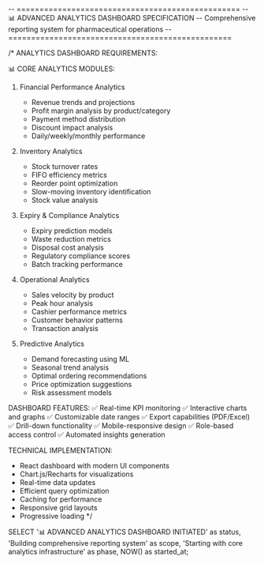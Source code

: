 -- =================================================
-- 📊 ADVANCED ANALYTICS DASHBOARD SPECIFICATION
-- Comprehensive reporting system for pharmaceutical operations
-- =================================================

/\*
ANALYTICS DASHBOARD REQUIREMENTS:

📊 CORE ANALYTICS MODULES:

1. Financial Performance Analytics

   - Revenue trends and projections
   - Profit margin analysis by product/category
   - Payment method distribution
   - Discount impact analysis
   - Daily/weekly/monthly performance

2. Inventory Analytics

   - Stock turnover rates
   - FIFO efficiency metrics
   - Reorder point optimization
   - Slow-moving inventory identification
   - Stock value analysis

3. Expiry & Compliance Analytics

   - Expiry prediction models
   - Waste reduction metrics
   - Disposal cost analysis
   - Regulatory compliance scores
   - Batch tracking performance

4. Operational Analytics

   - Sales velocity by product
   - Peak hour analysis
   - Cashier performance metrics
   - Customer behavior patterns
   - Transaction analysis

5. Predictive Analytics
   - Demand forecasting using ML
   - Seasonal trend analysis
   - Optimal ordering recommendations
   - Price optimization suggestions
   - Risk assessment models

DASHBOARD FEATURES:
✅ Real-time KPI monitoring
✅ Interactive charts and graphs
✅ Customizable date ranges
✅ Export capabilities (PDF/Excel)
✅ Drill-down functionality
✅ Mobile-responsive design
✅ Role-based access control
✅ Automated insights generation

TECHNICAL IMPLEMENTATION:

- React dashboard with modern UI components
- Chart.js/Recharts for visualizations
- Real-time data updates
- Efficient query optimization
- Caching for performance
- Responsive grid layouts
- Progressive loading
  \*/

SELECT
'📊 ADVANCED ANALYTICS DASHBOARD INITIATED' as status,
'Building comprehensive reporting system' as scope,
'Starting with core analytics infrastructure' as phase,
NOW() as started_at;

